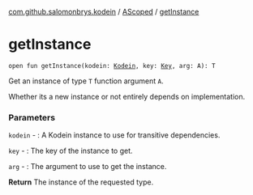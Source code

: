 [com.github.salomonbrys.kodein](../index.md) / [AScoped](index.md) / [getInstance](.)

# getInstance

`open fun getInstance(kodein: `[`Kodein`](../-kodein/index.md)`, key: `[`Key`](../-kodein/-key/index.md)`, arg: A): T`

Get an instance of type `T` function argument `A`.

Whether its a new instance or not entirely depends on implementation.

### Parameters

`kodein` - : A Kodein instance to use for transitive dependencies.

`key` - : The key of the instance to get.

`arg` - : The argument to use to get the instance.

**Return**
The instance of the requested type.

